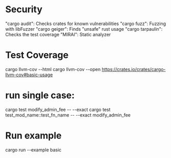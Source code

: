 # Security
"cargo audit": Checks crates for known vulnerabilities
"cargo fuzz": Fuzzing with libFuzzer
"cargo geiger": Finds "unsafe" rust usage
"cargo tarpaulin": Checks the test coverage
"MIRAI": Static analyzer


# Test Coverage
cargo llvm-cov --html
cargo llvm-cov --open
https://crates.io/crates/cargo-llvm-cov#basic-usage


# run single case:
cargo test modify_admin_fee -- --exact
cargo test test_mod_name::test_fn_name -- --exact
modify_admin_fee

# Run example
cargo run --example basic
